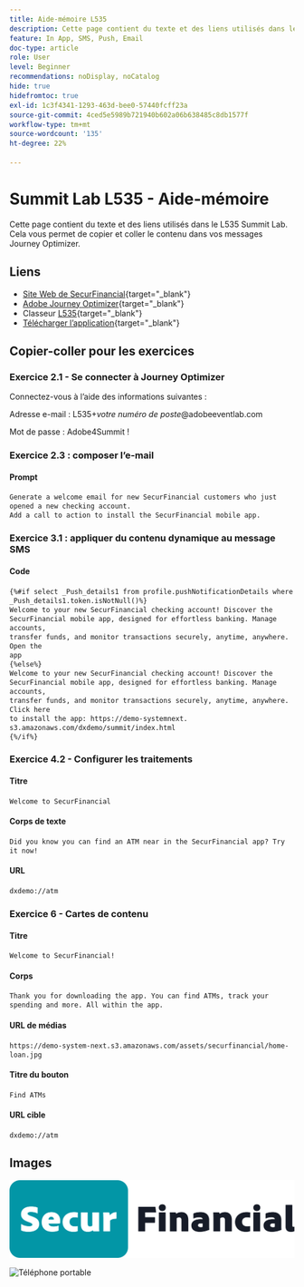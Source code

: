 ```yaml
---
title: Aide-mémoire L535
description: Cette page contient du texte et des liens utilisés dans le L535 Summit Lab.
feature: In App, SMS, Push, Email
doc-type: article
role: User
level: Beginner
recommendations: noDisplay, noCatalog
hide: true
hidefromtoc: true
exl-id: 1c3f4341-1293-463d-bee0-57440fcff23a
source-git-commit: 4ced5e5989b721940b602a06b638485c8db1577f
workflow-type: tm+mt
source-wordcount: '135'
ht-degree: 22%

---
```


# Summit Lab L535 - Aide-mémoire

Cette page contient du texte et des liens utilisés dans le L535 Summit Lab. Cela vous permet de copier et coller le contenu dans vos messages Journey Optimizer.

## Liens

* [Site Web de SecurFinancial](https://dsn.adobe.com/web/hausmann-FTTN?token=eyJhbGciOiJIUzI1NiIsInR5cCI6IkpXVCJ9.eyJpZCI6ImFub255bW91cyIsImVtYWlsIjoiYW5vbnltb3VzQGFkb2JlLmNvbSIsIm5hbWUiOiJBbm9ueW1vdXMiLCJpc1N1cGVyVXNlciI6ZmFsc2UsImlzc3VlciI6ImhhdXNtYW5uIiwicHJvamVjdHMiOnsiaGF1c21hbm4tRlRUTiI6InZpZXcifSwiaWF0IjoxNzQwNzU2NTYxLCJleHAiOjE3NDMzNDg1NjF9.ryOTsqDH9B33436RlIo4AHFxx8aGjNEMqv9FAxLZb9U){target="_blank"}
* [Adobe Journey Optimizer](https://experience.adobe.com/#/@techmarketingdemos/sname:ajo-summit-lab/journey-optimizer/journeys){target="_blank"}
* Classeur [L535](/help/summit-lab-assets/assets/summit_lab_manual_L535-final-v3.pdf){target="_blank"}
* [Télécharger l’application](https://demo-system-next.s3.amazonaws.com/dxdemo/summit/index.html){target="_blank"}

## Copier-coller pour les exercices

### Exercice 2.1 - Se connecter à Journey Optimizer

Connectez-vous à l’aide des informations suivantes :

Adresse e-mail :    L535+*votre numéro de poste*@adobeeventlab.com

Mot de passe :       Adobe4Summit !


### Exercice 2.3 : composer l’e-mail

#### Prompt

```
Generate a welcome email for new SecurFinancial customers who just opened a new checking account. 
Add a call to action to install the SecurFinancial mobile app.
```

### Exercice 3.1 : appliquer du contenu dynamique au message SMS

#### Code

```
{%#if select _Push_details1 from profile.pushNotificationDetails where
_Push_details1.token.isNotNull()%}
Welcome to your new SecurFinancial checking account! Discover the
SecurFinancial mobile app, designed for effortless banking. Manage accounts,
transfer funds, and monitor transactions securely, anytime, anywhere. Open the
app
{%else%}
Welcome to your new SecurFinancial checking account! Discover the
SecurFinancial mobile app, designed for effortless banking. Manage accounts,
transfer funds, and monitor transactions securely, anytime, anywhere. Click here
to install the app: https://demo-systemnext.
s3.amazonaws.com/dxdemo/summit/index.html
{%/if%} 
```

### Exercice 4.2 - Configurer les traitements

#### Titre

```
Welcome to SecurFinancial
```

#### Corps de texte

```
Did you know you can find an ATM near in the SecurFinancial app? Try it now!
```

#### URL

```
dxdemo://atm
```

### Exercice 6 - Cartes de contenu

#### Titre

```
Welcome to SecurFinancial!
```

#### Corps

```
Thank you for downloading the app. You can find ATMs, track your spending and more. All within the app.
```

#### URL de médias

```
https://demo-system-next.s3.amazonaws.com/assets/securfinancial/home-loan.jpg
```

#### Titre du bouton

```
Find ATMs
```

#### URL cible

```
dxdemo://atm
```

## Images

![Logo SecureFinancial](/help/summit-lab-assets/assets/SecureFinancial-logo.png)


![Téléphone portable](/help/summit-lab-assets/assets/online-banking-app-01.png)


